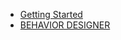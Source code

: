 - [Getting Started](quick-start.md)
- [BEHAVIOR DESIGNER](https://opsive.com/assets/behavior-designer/)
